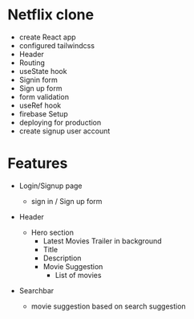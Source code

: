 # Netflix clone
- create React app 
- configured tailwindcss
- Header
- Routing
- useState hook
- Signin form
- Sign up form
- form validation
- useRef hook
- firebase Setup
- deploying for production
- create signup user account 

# Features
- Login/Signup page
  - sign in / Sign up form

- Header
  - Hero section
    - Latest Movies Trailer in background
    - Title 
    - Description
    - Movie Suggestion
      - List of movies
- Searchbar
   - movie suggestion based on search suggestion